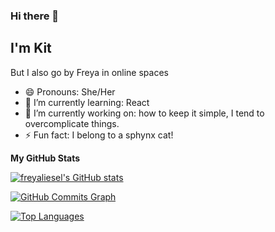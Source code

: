 ### Hi there 👋

## I'm Kit
But I also go by Freya in online spaces

<!--
**freyaliesel/freyaliesel** is a ✨ _special_ ✨ repository because its `README.md` (this file) appears on your GitHub profile.

Here are some ideas to get you started: -->
- 😄 Pronouns: She/Her
- 🌱 I’m currently learning: React
- 🔭 I’m currently working on: how to keep it simple, I tend to overcomplicate things.
- ⚡ Fun fact: I belong to a sphynx cat!
<!-- 📫 How to reach me: freyacodes@gmail.com
👯 I’m looking to collaborate on ...
🤔 I’m looking for help with ...
💬 Ask me about ... -->

<b>My GitHub Stats</b>

<a href="http://www.github.com/freyaliesel"><img src="https://github-readme-stats.vercel.app/api?username=freyaliesel&show_icons=true&hide=stars,&count_private=true&title_color=0891b2&text_color=ffffff&icon_color=14b8a6&bg_color=171717&hide_border=true&show_icons=true" alt="freyaliesel's GitHub stats" /></a>

<a href="http://www.github.com/freyaliesel"><img src="https://camo.githubusercontent.com/482fefcf1c85037600bc75d7d9e84a3209a0213d697ae32ddee344ba126f514a/68747470733a2f2f61637469766974792d67726170682e6865726f6b756170702e636f6d2f67726170683f757365726e616d653d64616e69656c6372616e6e65792662675f636f6c6f723d31633139313726636f6c6f723d666666666666266c696e653d30383931623226706f696e743d66666666666626617265615f636f6c6f723d31633139313726617265613d7472756526686964655f626f726465723d7472756526637573746f6d5f7469746c653d476974487562253230436f6d6d6974732532304772617068" alt="GitHub Commits Graph" data-canonical-src="https://activity-graph.herokuapp.com/graph?username=freyaliesel&amp;bg_color=1c1917&amp;color=ffffff&amp;line=0891b2&amp;point=ffffff&amp;area_color=1c1917&amp;area=true&amp;hide_border=true&amp;custom_title=GitHub%20Commits%20Graph" style="max-width: 100%;"></a>

<a href="https://github.com/freyaliesel" align="left"><img src="https://github-readme-stats.vercel.app/api/top-langs/?username=freyaliesel&langs_count=10&title_color=0891b2&text_color=ffffff&icon_color=14b8a6&bg_color=171717&hide_border=true&locale=en&custom_title=Top%20%Languages" alt="Top Languages" /></a>

<!-- 
<b>Top Repositories</b>

<div width="100%" align="center"><a href="https://github.com/freyaliesel/ManyFest" align="left"><img align="left" width="45%" src="https://github-readme-stats.vercel.app/api/pin/?username=freyaliesel&repo=ManyFest&title_color=0891b2&text_color=ffffff&icon_color=14b8a6&bg_color=171717&hide_border=true&locale=en" /></a></div>
-->
<br /><br /><br /><br /><br /><br /><br />

